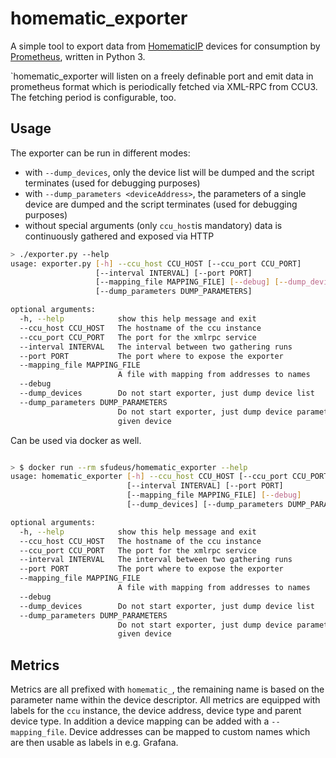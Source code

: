 # homematic_exporter

A simple tool to export data from [HomematicIP](https://www.homematic.com/) devices for consumption by [Prometheus](https://prometheus.io/), written in Python 3. 

`homematic_exporter will listen on a freely definable port and emit data in prometheus format which is periodically fetched via XML-RPC from CCU3. The
fetching period is configurable, too. 

## Usage

The exporter can be run in different modes:
* with `--dump_devices`, only the device list will be dumped and the script terminates (used for debugging purposes)
* with `--dump_parameters <deviceAddress>`, the parameters of a single device are dumped and the script terminates (used for debugging purposes)
* without special arguments (only `ccu_host`is mandatory) data is continuously gathered and exposed via HTTP

```bash
> ./exporter.py --help                                                                                                                                                   [±master ●]
usage: exporter.py [-h] --ccu_host CCU_HOST [--ccu_port CCU_PORT]
                   [--interval INTERVAL] [--port PORT]
                   [--mapping_file MAPPING_FILE] [--debug] [--dump_devices]
                   [--dump_parameters DUMP_PARAMETERS]

optional arguments:
  -h, --help            show this help message and exit
  --ccu_host CCU_HOST   The hostname of the ccu instance
  --ccu_port CCU_PORT   The port for the xmlrpc service
  --interval INTERVAL   The interval between two gathering runs
  --port PORT           The port where to expose the exporter
  --mapping_file MAPPING_FILE
                        A file with mapping from addresses to names
  --debug
  --dump_devices        Do not start exporter, just dump device list
  --dump_parameters DUMP_PARAMETERS
                        Do not start exporter, just dump device parameters of
                        given device
```

Can be used via docker as well. 
```bash

> $ docker run --rm sfudeus/homematic_exporter --help
usage: homematic_exporter [-h] --ccu_host CCU_HOST [--ccu_port CCU_PORT]
                          [--interval INTERVAL] [--port PORT]
                          [--mapping_file MAPPING_FILE] [--debug]
                          [--dump_devices] [--dump_parameters DUMP_PARAMETERS]

optional arguments:
  -h, --help            show this help message and exit
  --ccu_host CCU_HOST   The hostname of the ccu instance
  --ccu_port CCU_PORT   The port for the xmlrpc service
  --interval INTERVAL   The interval between two gathering runs
  --port PORT           The port where to expose the exporter
  --mapping_file MAPPING_FILE
                        A file with mapping from addresses to names
  --debug
  --dump_devices        Do not start exporter, just dump device list
  --dump_parameters DUMP_PARAMETERS
                        Do not start exporter, just dump device parameters of
                        given device
```

## Metrics

Metrics are all prefixed with `homematic_`, the remaining name is based on the parameter name within the device descriptor. 
All metrics are equipped with labels for the `ccu` instance, the device address, device type and parent device type. 
In addition a device mapping can be added with a `--mapping_file`. Device addresses can be mapped to custom names which are then usable as labels in e.g. Grafana. 

